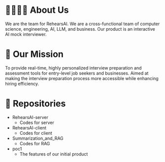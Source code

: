 # :woman_technologist::man_technologist: About Us

We are the team for RehearsAI. We are a cross-functional team of computer science, engineering, AI, LLM, and business. Our product is an interactive AI mock interviewer.

# :rocket: Our Mission

To provide real-time, highly personalized interview preparation and assessment tools for entry-level job seekers and businesses.
Aimed at making the interview preparation process more accessible while enhancing hiring efficiency.

# :bookmark_tabs: Repositories

- RehearsAI-server
  - Codes for server
- RehearsAI-client
  - Codes for client
- Summarization_and_RAG
  - Codes for RAG
- poc1
  - The features of our initial product